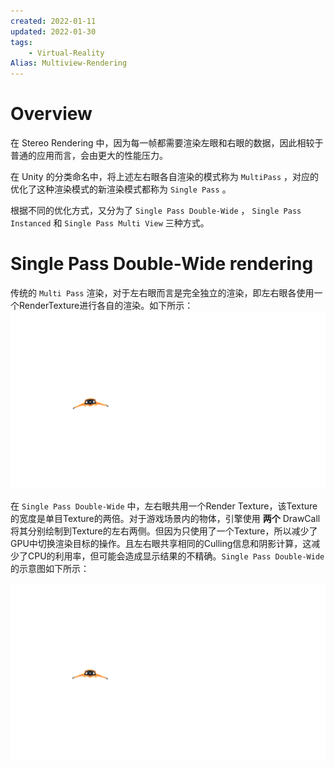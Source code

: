 ```yaml
---
created: 2022-01-11
updated: 2022-01-30
tags:
    - Virtual-Reality
Alias: Multiview-Rendering
---
```



# Overview

在 Stereo Rendering 中，因为每一帧都需要渲染左眼和右眼的数据，因此相较于普通的应用而言，会由更大的性能压力。

在 Unity 的分类命名中，将上述左右眼各自渲染的模式称为 `MultiPass` ，对应的优化了这种渲染模式的新渲染模式都称为 `Single Pass` 。

根据不同的优化方式，又分为了 `Single Pass Double-Wide` ， `Single Pass Instanced` 和 `Single Pass Multi View` 三种方式。

# Single Pass Double-Wide rendering

传统的 `Multi Pass` 渲染，对于左右眼而言是完全独立的渲染，即左右眼各使用一个RenderTexture进行各自的渲染。如下所示：
![](assets/Single%20Pass%20Steoro%20Rendering/SinglePassStereoRendering1.gif)

在 `Single Pass Double-Wide` 中，左右眼共用一个Render Texture，该Texture的宽度是单目Texture的两倍。对于游戏场景内的物体，引擎使用 **两个** DrawCall将其分别绘制到Texture的左右两侧。但因为只使用了一个Texture，所以减少了GPU中切换渲染目标的操作。且左右眼共享相同的Culling信息和阴影计算，这减少了CPU的利用率，但可能会造成显示结果的不精确。`Single Pass Double-Wide`的示意图如下所示：

![](assets/Single%20Pass%20Steoro%20Rendering/SinglePassStereoRendering2.gif)